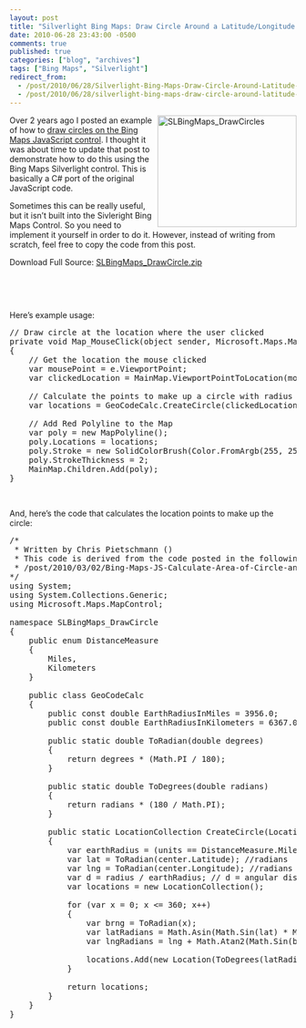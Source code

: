 ```yaml
---
layout: post
title: "Silverlight Bing Maps: Draw Circle Around a Latitude/Longitude Location"
date: 2010-06-28 23:43:00 -0500
comments: true
published: true
categories: ["blog", "archives"]
tags: ["Bing Maps", "Silverlight"]
redirect_from: 
  - /post/2010/06/28/Silverlight-Bing-Maps-Draw-Circle-Around-Latitude-Longitude-Location
  - /post/2010/06/28/silverlight-bing-maps-draw-circle-around-latitude-longitude-location
---
```

<!-- more -->
<p><a href="/images/postsSLBingMaps_DrawCircles.png"><img style="border-bottom: 0px; border-left: 0px; display: inline; margin-left: 0px; border-top: 0px; margin-right: 0px; border-right: 0px" title="SLBingMaps_DrawCircles" src="/images/postsSLBingMaps_DrawCircles_thumb.png" border="0" alt="SLBingMaps_DrawCircles" width="244" height="196" align="right" /></a> Over 2 years ago I posted an example of how to <a href="/post/2008/02/09/Virtual-Earth-Draw-a-Circle-Radius-Around-a-LatLong-Point.aspx">draw circles on the Bing Maps JavaScript control</a>. I thought it was about time to update that post to demonstrate how to do this using the Bing Maps Silverlight control. This is basically a C# port of the original JavaScript code.</p>
<p>Sometimes this can be really useful, but it isn&rsquo;t built into the Sivleright Bing Maps Control. So you need to implement it yourself in order to do it. However, instead of writing from scratch, feel free to copy the code from this post.</p>
<p>Download Full Source: <a href="/file.axd?file=SLBingMaps_DrawCircle.zip" target="_self">SLBingMaps_DrawCircle.zip</a></p>
<div id="scid:8eb9d37f-1541-4f29-b6f4-1eea890d4876:d0dc3616-ed94-46b2-a1ef-1768009e7fae" class="wlWriterEditableSmartContent" style="padding-bottom: 0px; margin: 0px; padding-left: 0px; padding-right: 0px; display: inline; float: none; padding-top: 0px">
<p>&nbsp;</p>
</div>
<p>&nbsp;</p>
<p>Here&rsquo;s example usage:</p>
<pre class="csharpcode"><span class="rem">// Draw circle at the location where the user clicked</span><br /><span class="kwrd">private</span> <span class="kwrd">void</span> Map_MouseClick(<span class="kwrd">object</span> sender, Microsoft.Maps.MapControl.MapMouseEventArgs e)<br />{<br />    <span class="rem">// Get the location the mouse clicked</span><br />    var mousePoint = e.ViewportPoint;<br />    var clickedLocation = MainMap.ViewportPointToLocation(mousePoint);<br /><br />    <span class="rem">// Calculate the points to make up a circle with radius of 200 miles</span><br />    var locations = GeoCodeCalc.CreateCircle(clickedLocation, 200, DistanceMeasure.Miles);<br /><br />    <span class="rem">// Add Red Polyline to the Map</span><br />    var poly = <span class="kwrd">new</span> MapPolyline();<br />    poly.Locations = locations;<br />    poly.Stroke = <span class="kwrd">new</span> SolidColorBrush(Color.FromArgb(255, 255, 0, 0));<br />    poly.StrokeThickness = 2;<br />    MainMap.Children.Add(poly);            <br />}</pre>
<p><!-- .csharpcode, .csharpcode pre { 	font-size: small; 	color: black; 	font-family: consolas, "Courier New", courier, monospace; 	background-color: #ffffff; 	/*white-space: pre;*/ } .csharpcode pre { margin: 0em; } .csharpcode .rem { color: #008000; } .csharpcode .kwrd { color: #0000ff; } .csharpcode .str { color: #006080; } .csharpcode .op { color: #0000c0; } .csharpcode .preproc { color: #cc6633; } .csharpcode .asp { background-color: #ffff00; } .csharpcode .html { color: #800000; } .csharpcode .attr { color: #ff0000; } .csharpcode .alt  { 	background-color: #f4f4f4; 	width: 100%; 	margin: 0em; } .csharpcode .lnum { color: #606060; } --></p>
<p>&nbsp;</p>
<p>And, here&rsquo;s the code that calculates the location points to make up the circle:</p>
<pre class="csharpcode"><span class="rem">/*</span><br /><span class="rem"> * Written by Chris Pietschmann ()</span><br /><span class="rem"> * This code is derived from the code posted in the following location:</span><br /><span class="rem"> * /post/2010/03/02/Bing-Maps-JS-Calculate-Area-of-Circle-and-Draw-Circle-on-Map.aspx</span><br /><span class="rem">*/</span><br /><span class="kwrd">using</span> System;<br /><span class="kwrd">using</span> System.Collections.Generic;<br /><span class="kwrd">using</span> Microsoft.Maps.MapControl;<br /><br /><span class="kwrd">namespace</span> SLBingMaps_DrawCircle<br />{<br />    <span class="kwrd">public</span> <span class="kwrd">enum</span> DistanceMeasure<br />    {<br />        Miles,<br />        Kilometers<br />    }<br /><br />    <span class="kwrd">public</span> <span class="kwrd">class</span> GeoCodeCalc<br />    {<br />        <span class="kwrd">public</span> <span class="kwrd">const</span> <span class="kwrd">double</span> EarthRadiusInMiles = 3956.0;<br />        <span class="kwrd">public</span> <span class="kwrd">const</span> <span class="kwrd">double</span> EarthRadiusInKilometers = 6367.0;<br /><br />        <span class="kwrd">public</span> <span class="kwrd">static</span> <span class="kwrd">double</span> ToRadian(<span class="kwrd">double</span> degrees)<br />        {<br />            <span class="kwrd">return</span> degrees * (Math.PI / 180);<br />        }<br /><br />        <span class="kwrd">public</span> <span class="kwrd">static</span> <span class="kwrd">double</span> ToDegrees(<span class="kwrd">double</span> radians)<br />        {<br />            <span class="kwrd">return</span> radians * (180 / Math.PI);<br />        }<br /><br />        <span class="kwrd">public</span> <span class="kwrd">static</span> LocationCollection CreateCircle(Location center, <span class="kwrd">double</span> radius, DistanceMeasure units)<br />        {<br />            var earthRadius = (units == DistanceMeasure.Miles ? GeoCodeCalc.EarthRadiusInMiles : GeoCodeCalc.EarthRadiusInKilometers);<br />            var lat = ToRadian(center.Latitude); <span class="rem">//radians</span><br />            var lng = ToRadian(center.Longitude); <span class="rem">//radians</span><br />            var d = radius / earthRadius; <span class="rem">// d = angular distance covered on earth's surface</span><br />            var locations = <span class="kwrd">new</span> LocationCollection();<br /><br />            <span class="kwrd">for</span> (var x = 0; x &lt;= 360; x++)<br />            {<br />                var brng = ToRadian(x);<br />                var latRadians = Math.Asin(Math.Sin(lat) * Math.Cos(d) + Math.Cos(lat) * Math.Sin(d) * Math.Cos(brng));<br />                var lngRadians = lng + Math.Atan2(Math.Sin(brng) * Math.Sin(d) * Math.Cos(lat), Math.Cos(d) - Math.Sin(lat) * Math.Sin(latRadians));<br /><br />                locations.Add(<span class="kwrd">new</span> Location(ToDegrees(latRadians), ToDegrees(lngRadians)));<br />            }<br /><br />            <span class="kwrd">return</span> locations;<br />        }<br />    }<br />}</pre>
